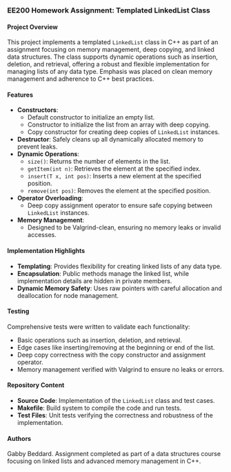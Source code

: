 ### EE200 Homework Assignment: Templated LinkedList Class

#### Project Overview
This project implements a templated `LinkedList` class in C++ as part of an assignment focusing on memory management, deep copying, and linked data structures. The class supports dynamic operations such as insertion, deletion, and retrieval, offering a robust and flexible implementation for managing lists of any data type. Emphasis was placed on clean memory management and adherence to C++ best practices.

#### Features
- **Constructors**:
  - Default constructor to initialize an empty list.
  - Constructor to initialize the list from an array with deep copying.
  - Copy constructor for creating deep copies of `LinkedList` instances.
- **Destructor**: Safely cleans up all dynamically allocated memory to prevent leaks.
- **Dynamic Operations**:
  - `size()`: Returns the number of elements in the list.
  - `getItem(int n)`: Retrieves the element at the specified index.
  - `insert(T x, int pos)`: Inserts a new element at the specified position.
  - `remove(int pos)`: Removes the element at the specified position.
- **Operator Overloading**:
  - Deep copy assignment operator to ensure safe copying between `LinkedList` instances.
- **Memory Management**:
  - Designed to be Valgrind-clean, ensuring no memory leaks or invalid accesses.

#### Implementation Highlights
- **Templating**: Provides flexibility for creating linked lists of any data type.
- **Encapsulation**: Public methods manage the linked list, while implementation details are hidden in private members.
- **Dynamic Memory Safety**: Uses raw pointers with careful allocation and deallocation for node management.

#### Testing
Comprehensive tests were written to validate each functionality:
- Basic operations such as insertion, deletion, and retrieval.
- Edge cases like inserting/removing at the beginning or end of the list.
- Deep copy correctness with the copy constructor and assignment operator.
- Memory management verified with Valgrind to ensure no leaks or errors.

#### Repository Content
- **Source Code**: Implementation of the `LinkedList` class and test cases.
- **Makefile**: Build system to compile the code and run tests.
- **Test Files**: Unit tests verifying the correctness and robustness of the implementation.

#### Authors
Gabby Beddard. Assignment completed as part of a data structures course focusing on linked lists and advanced memory management in C++.
